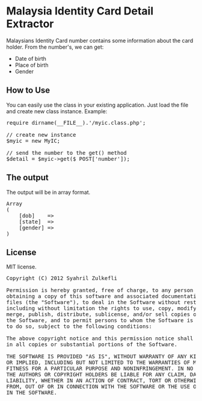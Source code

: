 Malaysia Identity Card Detail Extractor
=======================================

Malaysians Identity Card number contains some information about the card holder. From the number's, we can get:

* Date of birth
* Place of birth
* Gender


How to Use
----------

You can easily use the class in your existing application. Just load the file and create new class instance. Example:

<pre>
require dirname(__FILE__).'/myic.class.php';

// create new instance
$myic = new MyIC;

// send the number to the get() method			
$detail = $myic->get($_POST['number']);
</pre>


The output
----------

The output will be in array format.

<pre>
Array
(
	[dob]    => <the date of birth>
	[state]  => <the state>
	[gender] => <the gender>
)
</pre>


License
-------

MIT license.

<pre>
Copyright (C) 2012 Syahril Zulkefli <syahzul@gmail.com>

Permission is hereby granted, free of charge, to any person 
obtaining a copy of this software and associated documentation 
files (the "Software"), to deal in the Software without restriction, 
including without limitation the rights to use, copy, modify, 
merge, publish, distribute, sublicense, and/or sell copies of 
the Software, and to permit persons to whom the Software is furnished 
to do so, subject to the following conditions:

The above copyright notice and this permission notice shall be included 
in all copies or substantial portions of the Software.

THE SOFTWARE IS PROVIDED "AS IS", WITHOUT WARRANTY OF ANY KIND, EXPRESS 
OR IMPLIED, INCLUDING BUT NOT LIMITED TO THE WARRANTIES OF MERCHANTABILITY, 
FITNESS FOR A PARTICULAR PURPOSE AND NONINFRINGEMENT. IN NO EVENT SHALL 
THE AUTHORS OR COPYRIGHT HOLDERS BE LIABLE FOR ANY CLAIM, DAMAGES OR OTHER 
LIABILITY, WHETHER IN AN ACTION OF CONTRACT, TORT OR OTHERWISE, ARISING 
FROM, OUT OF OR IN CONNECTION WITH THE SOFTWARE OR THE USE OR OTHER DEALINGS 
IN THE SOFTWARE.
</pre>
